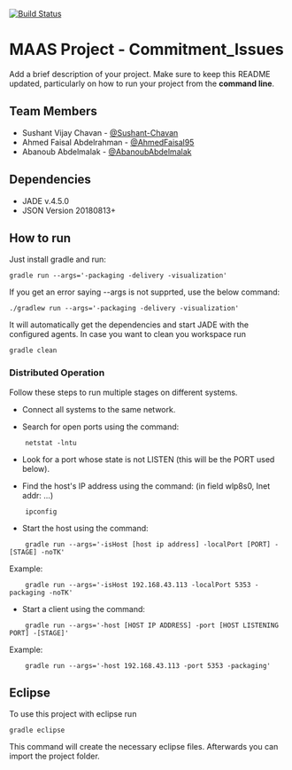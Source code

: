 [![Build Status](https://travis-ci.org/HBRS-MAAS/ws18-project-commitment_issues.svg?branch=master)](https://travis-ci.org/HBRS-MAAS/ws18-project-commitment_issues)

# MAAS Project - Commitment_Issues

Add a brief description of your project. Make sure to keep this README updated, particularly on how to run your project from the **command line**.

## Team Members
*   Sushant Vijay Chavan - [@Sushant-Chavan](https://github.com/Sushant-Chavan)
*   Ahmed Faisal Abdelrahman - [@AhmedFaisal95](https://github.com/AhmedFaisal95)
*   Abanoub Abdelmalak - [@AbanoubAbdelmalak](https://github.com/AbanoubAbdelmalak)

## Dependencies
* JADE v.4.5.0
* JSON Version 20180813+

## How to run
Just install gradle and run:

    gradle run --args='-packaging -delivery -visualization'

If you get an error saying --args is not supprted, use the below command:

    ./gradlew run --args='-packaging -delivery -visualization'

It will automatically get the dependencies and start JADE with the configured agents.
In case you want to clean you workspace run

    gradle clean

### Distributed Operation
Follow these steps to run multiple stages on different systems.

* Connect all systems to the same network.

* Search for open ports using the command:
```
    netstat -lntu
```
* Look for a port whose state is not LISTEN (this will be the PORT used below).

* Find the host's IP address using the command:
(in field wlp8s0, Inet addr: ...)
```
    ipconfig
```
* Start the host using the command:
```
    gradle run --args='-isHost [host ip address] -localPort [PORT] -[STAGE] -noTK'
```
Example:
```
    gradle run --args='-isHost 192.168.43.113 -localPort 5353 -packaging -noTK'
```

* Start a client using the command:
```
    gradle run --args='-host [HOST IP ADDRESS] -port [HOST LISTENING PORT] -[STAGE]'
```
Example:
```
    gradle run --args='-host 192.168.43.113 -port 5353 -packaging'
```

## Eclipse
To use this project with eclipse run

    gradle eclipse

This command will create the necessary eclipse files.
Afterwards you can import the project folder.
